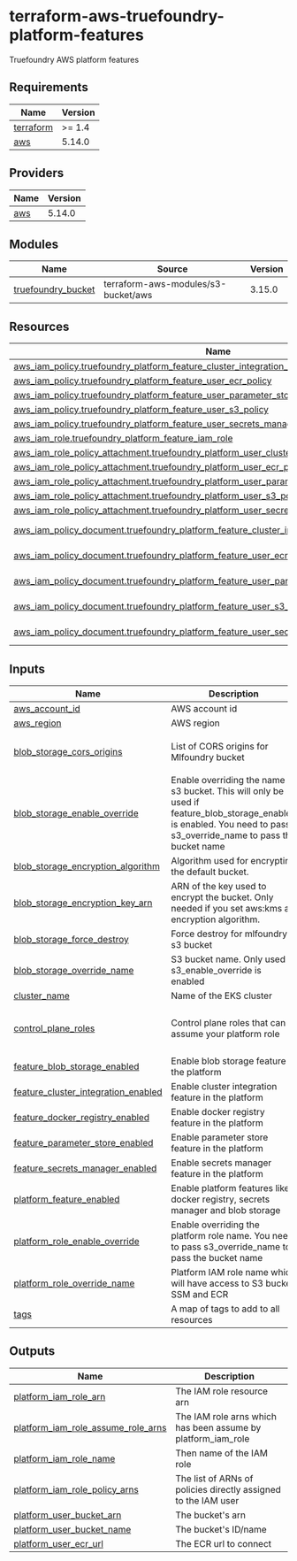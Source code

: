 # terraform-aws-truefoundry-platform-features
Truefoundry AWS platform features

<!-- BEGIN_TF_DOCS -->
## Requirements

| Name | Version |
|------|---------|
| <a name="requirement_terraform"></a> [terraform](#requirement\_terraform) | >= 1.4 |
| <a name="requirement_aws"></a> [aws](#requirement\_aws) | 5.14.0 |

## Providers

| Name | Version |
|------|---------|
| <a name="provider_aws"></a> [aws](#provider\_aws) | 5.14.0 |

## Modules

| Name | Source | Version |
|------|--------|---------|
| <a name="module_truefoundry_bucket"></a> [truefoundry\_bucket](#module\_truefoundry\_bucket) | terraform-aws-modules/s3-bucket/aws | 3.15.0 |

## Resources

| Name | Type |
|------|------|
| [aws_iam_policy.truefoundry_platform_feature_cluster_integration_policy](https://registry.terraform.io/providers/hashicorp/aws/5.14.0/docs/resources/iam_policy) | resource |
| [aws_iam_policy.truefoundry_platform_feature_user_ecr_policy](https://registry.terraform.io/providers/hashicorp/aws/5.14.0/docs/resources/iam_policy) | resource |
| [aws_iam_policy.truefoundry_platform_feature_user_parameter_store_policy](https://registry.terraform.io/providers/hashicorp/aws/5.14.0/docs/resources/iam_policy) | resource |
| [aws_iam_policy.truefoundry_platform_feature_user_s3_policy](https://registry.terraform.io/providers/hashicorp/aws/5.14.0/docs/resources/iam_policy) | resource |
| [aws_iam_policy.truefoundry_platform_feature_user_secrets_manager_policy](https://registry.terraform.io/providers/hashicorp/aws/5.14.0/docs/resources/iam_policy) | resource |
| [aws_iam_role.truefoundry_platform_feature_iam_role](https://registry.terraform.io/providers/hashicorp/aws/5.14.0/docs/resources/iam_role) | resource |
| [aws_iam_role_policy_attachment.truefoundry_platform_user_cluster_integration_policy_attachment](https://registry.terraform.io/providers/hashicorp/aws/5.14.0/docs/resources/iam_role_policy_attachment) | resource |
| [aws_iam_role_policy_attachment.truefoundry_platform_user_ecr_policy_attachment](https://registry.terraform.io/providers/hashicorp/aws/5.14.0/docs/resources/iam_role_policy_attachment) | resource |
| [aws_iam_role_policy_attachment.truefoundry_platform_user_parameter_store_policy_attachment](https://registry.terraform.io/providers/hashicorp/aws/5.14.0/docs/resources/iam_role_policy_attachment) | resource |
| [aws_iam_role_policy_attachment.truefoundry_platform_user_s3_policy_attachment](https://registry.terraform.io/providers/hashicorp/aws/5.14.0/docs/resources/iam_role_policy_attachment) | resource |
| [aws_iam_role_policy_attachment.truefoundry_platform_user_secrets_manager_policy_attachment](https://registry.terraform.io/providers/hashicorp/aws/5.14.0/docs/resources/iam_role_policy_attachment) | resource |
| [aws_iam_policy_document.truefoundry_platform_feature_cluster_integration_policy_document](https://registry.terraform.io/providers/hashicorp/aws/5.14.0/docs/data-sources/iam_policy_document) | data source |
| [aws_iam_policy_document.truefoundry_platform_feature_user_ecr_policy_document](https://registry.terraform.io/providers/hashicorp/aws/5.14.0/docs/data-sources/iam_policy_document) | data source |
| [aws_iam_policy_document.truefoundry_platform_feature_user_parameter_store_policy_document](https://registry.terraform.io/providers/hashicorp/aws/5.14.0/docs/data-sources/iam_policy_document) | data source |
| [aws_iam_policy_document.truefoundry_platform_feature_user_s3_policy_document](https://registry.terraform.io/providers/hashicorp/aws/5.14.0/docs/data-sources/iam_policy_document) | data source |
| [aws_iam_policy_document.truefoundry_platform_feature_user_secrets_manager_policy_document](https://registry.terraform.io/providers/hashicorp/aws/5.14.0/docs/data-sources/iam_policy_document) | data source |

## Inputs

| Name | Description | Type | Default | Required |
|------|-------------|------|---------|:--------:|
| <a name="input_aws_account_id"></a> [aws\_account\_id](#input\_aws\_account\_id) | AWS account id | `string` | n/a | yes |
| <a name="input_aws_region"></a> [aws\_region](#input\_aws\_region) | AWS region | `string` | n/a | yes |
| <a name="input_blob_storage_cors_origins"></a> [blob\_storage\_cors\_origins](#input\_blob\_storage\_cors\_origins) | List of CORS origins for Mlfoundry bucket | `list(string)` | <pre>[<br>  "*"<br>]</pre> | no |
| <a name="input_blob_storage_enable_override"></a> [blob\_storage\_enable\_override](#input\_blob\_storage\_enable\_override) | Enable overriding the name of s3 bucket. This will only be used if feature\_blob\_storage\_enabled is enabled. You need to pass s3\_override\_name to pass the bucket name | `bool` | `false` | no |
| <a name="input_blob_storage_encryption_algorithm"></a> [blob\_storage\_encryption\_algorithm](#input\_blob\_storage\_encryption\_algorithm) | Algorithm used for encrypting the default bucket. | `string` | `"AES256"` | no |
| <a name="input_blob_storage_encryption_key_arn"></a> [blob\_storage\_encryption\_key\_arn](#input\_blob\_storage\_encryption\_key\_arn) | ARN of the key used to encrypt the bucket. Only needed if you set aws:kms as encryption algorithm. | `string` | `null` | no |
| <a name="input_blob_storage_force_destroy"></a> [blob\_storage\_force\_destroy](#input\_blob\_storage\_force\_destroy) | Force destroy for mlfoundry s3 bucket | `bool` | `true` | no |
| <a name="input_blob_storage_override_name"></a> [blob\_storage\_override\_name](#input\_blob\_storage\_override\_name) | S3 bucket name. Only used if s3\_enable\_override is enabled | `string` | `""` | no |
| <a name="input_cluster_name"></a> [cluster\_name](#input\_cluster\_name) | Name of the EKS cluster | `string` | n/a | yes |
| <a name="input_control_plane_roles"></a> [control\_plane\_roles](#input\_control\_plane\_roles) | Control plane roles that can assume your platform role | `list(string)` | <pre>[<br>  "arn:aws:iam::416964291864:role/tfy-ctl-euwe1-production-truefoundry-deps"<br>]</pre> | no |
| <a name="input_feature_blob_storage_enabled"></a> [feature\_blob\_storage\_enabled](#input\_feature\_blob\_storage\_enabled) | Enable blob storage feature in the platform | `bool` | `true` | no |
| <a name="input_feature_cluster_integration_enabled"></a> [feature\_cluster\_integration\_enabled](#input\_feature\_cluster\_integration\_enabled) | Enable cluster integration feature in the platform | `bool` | `true` | no |
| <a name="input_feature_docker_registry_enabled"></a> [feature\_docker\_registry\_enabled](#input\_feature\_docker\_registry\_enabled) | Enable docker registry feature in the platform | `bool` | `true` | no |
| <a name="input_feature_parameter_store_enabled"></a> [feature\_parameter\_store\_enabled](#input\_feature\_parameter\_store\_enabled) | Enable parameter store feature in the platform | `bool` | `true` | no |
| <a name="input_feature_secrets_manager_enabled"></a> [feature\_secrets\_manager\_enabled](#input\_feature\_secrets\_manager\_enabled) | Enable secrets manager feature in the platform | `bool` | `true` | no |
| <a name="input_platform_feature_enabled"></a> [platform\_feature\_enabled](#input\_platform\_feature\_enabled) | Enable platform features like docker registry, secrets manager and blob storage | `bool` | `true` | no |
| <a name="input_platform_role_enable_override"></a> [platform\_role\_enable\_override](#input\_platform\_role\_enable\_override) | Enable overriding the platform role name. You need to pass s3\_override\_name to pass the bucket name | `bool` | `false` | no |
| <a name="input_platform_role_override_name"></a> [platform\_role\_override\_name](#input\_platform\_role\_override\_name) | Platform IAM role name which will have access to S3 bucket, SSM and ECR | `string` | `""` | no |
| <a name="input_tags"></a> [tags](#input\_tags) | A map of tags to add to all resources | `map(string)` | `{}` | no |

## Outputs

| Name | Description |
|------|-------------|
| <a name="output_platform_iam_role_arn"></a> [platform\_iam\_role\_arn](#output\_platform\_iam\_role\_arn) | The IAM role resource arn |
| <a name="output_platform_iam_role_assume_role_arns"></a> [platform\_iam\_role\_assume\_role\_arns](#output\_platform\_iam\_role\_assume\_role\_arns) | The IAM role arns which has been assume by platform\_iam\_role |
| <a name="output_platform_iam_role_name"></a> [platform\_iam\_role\_name](#output\_platform\_iam\_role\_name) | Then name of the IAM role |
| <a name="output_platform_iam_role_policy_arns"></a> [platform\_iam\_role\_policy\_arns](#output\_platform\_iam\_role\_policy\_arns) | The list of ARNs of policies directly assigned to the IAM user |
| <a name="output_platform_user_bucket_arn"></a> [platform\_user\_bucket\_arn](#output\_platform\_user\_bucket\_arn) | The bucket's arn |
| <a name="output_platform_user_bucket_name"></a> [platform\_user\_bucket\_name](#output\_platform\_user\_bucket\_name) | The bucket's ID/name |
| <a name="output_platform_user_ecr_url"></a> [platform\_user\_ecr\_url](#output\_platform\_user\_ecr\_url) | The ECR url to connect |
<!-- END_TF_DOCS -->